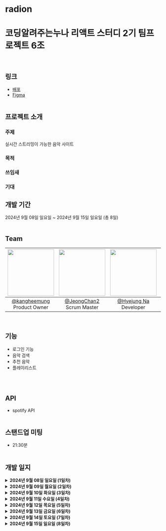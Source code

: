 # radion
<h1>코딩알려주는누나 리액트 스터디 2기 팀프로젝트 6조</h1>
<br/>

## 링크
- [배포](https://radion-react-project.vercel.app/)
- [Figma](https://www.figma.com/design/1XkwexEXjYZP0XyOWO04Dm/리액트-스터디-2기-6조?node-id=0-1&node-type=CANVAS&t=Rqzwfp7MrQ9fbRIU-0)
<br/><br/>

## 프로젝트 소개
### 주제
실시간 스트리밍이 가능한 음악 사이트
### 목적

### 쓰임새

### 기대


## 개발 기간
2024년 9월 08일 일요일 ~ 2024년 9월 15일 일요일 (총 8일)
<br/><br/>

## Team
|<img src="https://avatars.githubusercontent.com/u/104238365?v=4" width="150" height="150"/>|<img src="https://avatars.githubusercontent.com/u/108655272?v=4" width="150" height="150"/>|<img src="https://avatars.githubusercontent.com/u/107117538?v=4" width="150" height="150"/>|<img src="https://avatars.githubusercontent.com/u/154667059?v=4" width="150" height="150"/>|
|:-:|:-:|:-:|:-:|
|[@kangheemung](https://github.com/kangheemung)<br/>Product Owner|[@JeongChan2]()<br/>Scrum Master|[@Hyejung Na](https://github.com/HyejungNa)<br/>Developer|[@hyun-june](https://github.com/hyun-june)<br/>Developer|
<br/>

## 기능
<ul>
  <li>로그인 기능</li>
  <li>음악 검색</li>
  <li>추천 음악</li>
  <li>플레이리스트</li>
</ul>
<br/><br/>

## API
- spotify API
<br/><br/>
## 스탠드업 미팅
- 21:30분
<br/><br/>
## 개발 일지
<details>
  <summary><b>2024년 9월 08일 일요일 (1일차)</b></summary>
    <details> 
      <summary><b>Done</b></summary>
        <div>
         <ul>
           <li>
             팀원 역할 뽑기
           </li>
           <li>
             Figma로 Product Backlog 만들기
           </li>
           <li>
             깃 폴더 구조 정하기
           </li>
           <ol>
             Main - 최종 배포 브랜치<br/>
             develop - 2차 테스트 브랜치<br/>
             dev-페이지명 (1차 각 페이지별 테스트, 각 페이지별 기능의 상위 브랜치)<br/>
             dev-페이지명 - 기능 - v1(버전)<br/>
           </ol>
            <li>
             코드 컨벤션 정하기
           </li>
           <ol>
             커밋 컨벤션<br/>
             네이밍 컨벤션
           </ol>
         </ul> 
        </div>
    </details>
    <details>
      <summary><b>To Do</b></summary>
        <div>
          <ul>
            <li>
              각자 사용할 api 찾아보기
            </li>
            <li>
              사용하고 싶은 기능 생각해보기
            </li>
          </ul>
        </div>
    </details>  
</details>
<details>
  <summary><b>2024년 9월 09일 월요일 (2일차)</b></summary>
    <details> 
      <summary><b>Done</b></summary>
        <div>
         <ul>
           <li>
             오후 10시 스탠드업 미팅 진행
           </li>
           <li>
             각자 구현할 부분 정하기
           </li>
         </ul> 
        </div>
    </details>
    <details>
      <summary><b>To Do</b></summary>
        <div>
          <ul>
            <li>
              spotify api 사용법 익히기
            </li>
            <li>
              혜정 - 로그인/회원가입/nav바
            </li>
            <li>
              정찬 - 상세페이지 
            </li>
            <li>
              희명 - 홈페이지 
            </li>
            <li>
              현준 - 플레이어 음악 재생 기능  
            </li>
            <li>
              회의 시간 21:30분 변경
            </li>
          </ul>
        </div>
    </details>  
</details><details>
  <summary><b>2024년 9월 10일 화요일 (3일차)</b></summary>
    <details> 
      <summary><b>Done</b></summary>
        <div>
         <ul>
           <li>
             api로 데이터 가져오기
           </li>
           <li>
            로고 정하기
           </li>
         </ul> 
        </div>
    </details>
    <details>
      <summary><b>To Do</b></summary>
        <div>
          <ul>
            <li>
              혜정
            </li>
            <ol>
              로고완성 <br/>
              로그인페이지 UI구현<br/>
              소셜 로그인 기능 구현<br/>
              navbar ui 구현<br/>
            </ol>
            <li>
              현준
            </li>
            <ol>
              뮤직 플레이어 가져오기
            </ol>
            <li>
              희명
            </li>
            <ol>
              api 데이터 구조 확인 <br/>
              데이터 활용해서 배너나 앨범 만들기<br/>
            </ol>
            <li>
              정찬
            </li>
            <ol>
              api 구조 생성 <br/>
              음악 detail api 호출 및 UI 작업 <br/>
            </ol>
          </ul>
        </div>
    </details>  
</details><details>
  <summary><b>2024년 9월 11일 수요일 (4일차)</b></summary>
    <details> 
      <summary><b>Done</b></summary>
        <div>
         <ul>
            <li>
              혜정
            </li>
            <ol>
              로고완성 <br/>
              로그인페이지 UI구현<br/>
              소셜 로그인 기능 구현<br/>
            </ol>
            <li>
              현준
            </li>
            <ol>
              youtube api, spotify api 데이터 가져오기
            </ol>
            <li>
              희명
            </li>
            <ol>
              api 데이터 구조 확인 <br/>
            </ol>
            <li>
              정찬
            </li>
            <ol>
              api 구조 생성 <br/>
              음악 detail api 호출 및 UI 작업 <br/>
            </ol>
          </ul>
         </ul> 
        </div>
    </details>
    <details>
      <summary><b>To Do</b></summary>
        <div>
          <ul>
            <li>
              혜정
            </li>
            <ol>
              navbar 디자인 수정<br/>
              로그인 했을 때 UI 수정<br/>
            </ol>
            <li>
              현준
            </li>
            <ol>
              youtube api, spotify api 활용해서 재생 시켜보기
            </ol>
            <li>
              희명
            </li>
            <ol>
              데이터 활용해서 배너, 앨범 만들기<br/>
            </ol>
            <li>
              정찬
            </li>
            <ol>
              detail page 수정
            </ol>
          </ul>
        </div>
    </details>  
</details><details>
  <summary><b>2024년 9월 12일 목요일 (5일차)</b></summary>
    <details> 
      <summary><b>Done</b></summary>
        <div>
         <ul>
           <li>
              혜정
            </li>
            <ol>
              navbar 디자인 수정<br/>
              로그인 했을 때 UI 수정<br/>
            </ol>
            <li>
              현준
            </li>
            <ol>
              youtube api, spotify api 활용해서 재생 시켜보기
            </ol>
            <li>
              희명
            </li>
            <ol>
              데이터 활용해서 배너, 앨범 만들기<br/>
            </ol>
            <li>
              정찬
            </li>
            <ol>
              detail page 수정
            </ol>
         </ul> 
        </div>
    </details>
    <details>
      <summary><b>To Do</b></summary>
        <div>
          <ul>
            <li>
              혜정
            </li>
            <ol>
              navbar 수정(링크 및 로그인 버튼)<br/>
            </ol>
            <li>
              현준
            </li>
            <ol>
               musicPlayer page css 수정<br/>
            </ol>
            <li>
              희명
            </li>
            <ol>
              homepage css 수정<br/>
            </ol>
            <li>
              정찬
            </li>
            <ol>
              detail page 수정<br/>
            </ol>
            <li>
              homepage 앨범 클릭시 detail page로 이동
            </li>
            <li>
              playlist의 내용 보여줄 page 만들기
            </li>
          </ul>
        </div>
    </details>  
</details><details>
  <summary><b>2024년 9월 13일 금요일 (6일차)</b></summary>
    <details> 
      <summary><b>Done</b></summary>
        <div>
         <ul>
           <li>
              혜정
            </li>
            <ol>
              navbar 수정(링크 및 로그인 버튼)<br/>
            </ol>
            <li>
              현준
            </li>
            <ol>
               musicPlayer page css 수정<br/>
               playlist의 내용 보여줄 page 만들기<br/>
            </ol>
            <li>
              희명
            </li>
            <ol>
              homepage css 수정<br/>
            </ol>
            <li>
              정찬
            </li>
            <ol>
              detail page 수정<br/>
            </ol>
         </ul> 
        </div>
    </details>
    <details>
      <summary><b>To Do</b></summary>
        <div>
          <ul>
            <li>
              homepage 앨범 클릭시 detail page로 이동
            </li>
            <li>
              page별 navigate 연결하기
            </li>
          </ul>
        </div>
    </details>  
</details><details>
  <summary><b>2024년 9월 14일 토요일 (7일차)</b></summary>
    <details> 
      <summary><b>Done</b></summary>
        <div>
         <ul>
           <li>
              혜정
            </li>
            <ol>
              navbar 수정(링크 및 로그인 버튼)<br/>
            </ol>
            <li>
              현준
            </li>
            <ol>
               musicPlayer page css 수정<br/>
               playlist의 내용 보여줄 page 만들기<br/>
            </ol>
            <li>
              희명
            </li>
            <ol>
              homepage css 수정<br/>
            </ol>
            <li>
              정찬
            </li>
            <ol>
              detail page 수정<br/>
            </ol>
           <li>
             homepage 앨범 클릭시 detail page로 이동<br/>
           </li>
         </ul> 
        </div>
    </details>
    <details>
      <summary><b>To Do</b></summary>
        <div>
          <ul>
            <li>
              반응형 css 적용하기<br/>
            </li>
          </ul>
        </div>
    </details>  
</details><details>
  <summary><b>2024년 9월 15일 일요일 (8일차)</b></summary>
    <details> 
      <summary><b>Done</b></summary>
        <div>
         <ul>
           <li>
             css
           </li>
           <li>
             발표
           </li>
         </ul> 
        </div>
    </details>
    <details>
      <summary><b>To Do</b></summary>
        <div>
          <ul>
            <li>
              팀프로젝트 리뷰
            </li>
          </ul>
        </div>
    </details>  
</details>
<br/>
